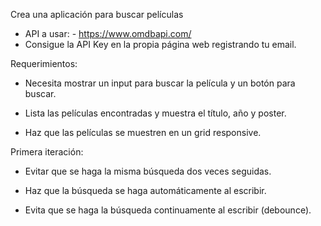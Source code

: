 Crea una aplicación para buscar películas

- API a usar: - https://www.omdbapi.com/
- Consigue la API Key en la propia página web registrando tu email.

Requerimientos:

- Necesita mostrar un input para buscar la película y un botón para buscar.

- Lista las películas encontradas y muestra el título, año y poster.

- Haz que las películas se muestren en un grid responsive.

Primera iteración:

- Evitar que se haga la misma búsqueda dos veces seguidas.

- Haz que la búsqueda se haga automáticamente al escribir.

- Evita que se haga la búsqueda continuamente al escribir (debounce).
